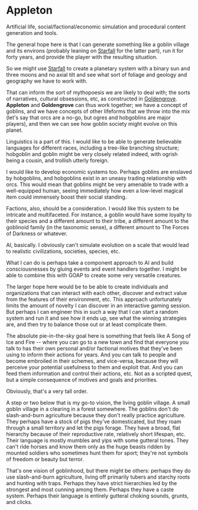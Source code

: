 # Appleton
Artificial life, social/factional/economic simulation and procedural content generation and tools.

The general hope here is that I can generate something like a goblin village and its environs (probably leaning on [Starfall](../starfall/README.md) for the latter part), run it for forty years, and provide the player with the resulting situation.

So we might use [Starfall](../starfall/README.md) to create a planetary system with a binary sun and three moons and no axial tilt and see what sort of foliage and geology and geography we have to work with.  

That can inform the sort of mythopoesis we are likely to deal with; the sorts of narratives, cultural obsessions, etc, as constructed in [Goldengrove](../goldengrove/README.md).  **Appleton** and **Goldengrove** can thus work together; we have a concept of goblins, and we have concepts of other lifeforms that we throw into the mix (let's say that orcs are a no-go, but ogres and hobgoblins are major players), and then we can see how goblin society might evolve on this planet.  

Linguistics is a part of this.  I would like to be able to generate believable languages for different races, including a tree-like branching structure; hobgoblin and goblin might be very closely related indeed, with ogrish being a cousin, and trollish utterly foreign.

I would like to develop economic systems too.  Perhaps goblins are enslaved by hobgoblins, and hobgoblins exist in an uneasy trading relationship with orcs.  This would mean that goblins might be very amenable to trade with a well-equipped human, seeing immediately how even a low-level magical item could immensely boost their social standing.

Factions, also, should be a consideration.  I would like this system to be intricate and multifaceted.  For instance, a goblin would have some loyalty to their species and a different amount to their tribe, a different amount to the goblinoid family (in the taxonomic sense), a different amount to The Forces of Darkness or whatever.

AI, basically.
I obviously can't simulate evolution on a scale that would lead to realistic civilizations, societies, species, etc.

What I can do is perhaps take a component approach to AI and build consciousnesses by gluing events and event handlers together.  I might be able to combine this with GOAP to create some very versatile creatures.

The larger hope here would be to be able to create individuals and organizations that can interact with each other, discover and extract value from the features of their environment, etc.  This approach unfortunately limits the amount of novelty I can discover in an interactive gaming session.  But perhaps I can engineer this in such a way that I can start a random system and run it and see how it ends up, see what the winning strategies are, and then try to balance those out or at least complicate them.

The absolute pie-in-the-sky goal here is something that feels like A Song of Ice and Fire -- where you can go to a new town and find that everyone you talk to has their own personal and/or factional motives that they've been using to inform their actions for years.  And you can talk to people and become embroiled in their schemes, and vice-versa, because they will perceive your potential usefulness to them and exploit that.  And you can feed them information and control their actions, etc.  Not as a scripted quest, but a simple consequence of motives and goals and priorities.

Obviously, that's a very tall order.

A step or two below that is my go-to vision, the living goblin village.  A small goblin village in a clearing in a forest somewhere.  The goblins don't do slash-and-burn agriculture because they don't really practice agriculture.  They perhaps have a stock of pigs they've domesticated, but they roam through a small territory and let the pigs forage.  They have a broad, flat hierarchy because of their reproductive rate, relatively short lifespan, etc.  Their language is mostly mumbles and yips with some gutteral tones.  They can't ride horses and know them only as the huge beasts ridden by mounted soldiers who sometimes hunt them for sport; they're not symbols of freedom or beauty but terror.

That's one vision of goblinhood, but there might be others: perhaps they do use slash-and-burn agriculture, living off primarily tubers and starchy roots and hunting with traps.  Perhaps they have strict hierarchies led by the strongest and most cunning among them.  Perhaps they have a caste system.  Perhaps their language is entirely gutteral choking sounds, grunts, and clicks.
